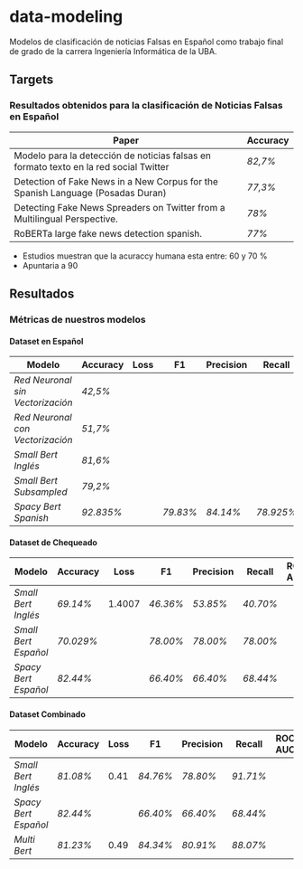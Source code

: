# data-modeling
Modelos de clasificación de noticias Falsas en Español como trabajo final de grado de la carrera Ingeniería Informática de la UBA.

## Targets 
### Resultados obtenidos para la clasificación de Noticias Falsas en Español
Paper |   Accuracy
------ |  -------------
Modelo para la detección de noticias falsas en formato texto en la red social Twitter | _82,7%_
Detection of Fake News in a New Corpus for the Spanish Language (Posadas Duran) | _77,3%_
Detecting Fake News Spreaders on Twitter from a Multilingual Perspective. | _78%_
RoBERTa large fake news detection spanish. | _77%_

- Estudios muestran que la acuraccy humana esta entre: 60 y 70 %
- Apuntaria a 90

## Resultados
### Métricas de nuestros modelos

#### Dataset en Español
Modelo |   Accuracy  |   Loss  |   F1  |   Precision  |   Recall
------ |  -------------|  ------|  ------|  ------|  ------
_Red Neuronal sin Vectorización_ | _42,5%_ |  |  |  
_Red Neuronal con Vectorización_ | _51,7%_ |  |  |  
_Small Bert Inglés_ | _81,6%_ |  |  |  
_Small Bert Subsampled_ | _79,2%_ |  |  |  
_Spacy Bert Spanish_ | _92.835%_ |  | _79.83%_ |  _84.14%_|  _78.925%_ 

#### Dataset de Chequeado
Modelo |   Accuracy  |   Loss  |   F1  |   Precision  |   Recall |   ROC AUC
------ |  -------------|  ------|  ------|  ------|  ------  |  ------  
_Small Bert Inglés_ | _69.14%_ | 1.4007|  _46.36%_ | _53.85%_ |  _40.70%_
_Small Bert Español_ | _70.029%_ ||  _78.00%_ | _78.00%_ |  _78.00%_
_Spacy Bert Español_ | _82.44%_ | |  _66.40%_ | _66.40%_ |  _68.44%_

#### Dataset Combinado
Modelo |   Accuracy  |   Loss  |   F1  |   Precision  |   Recall |   ROC AUC
------ |  -------------|  ------|  ------|  ------|  ------  |  ------  
_Small Bert Inglés_ | _81.08%_ | 0.41 | _84.76%_| _78.80%_ | _91.71%_ 
_Spacy Bert Español_ | _82.44%_ | |  _66.40%_ | _66.40%_ |  _68.44%_
_Multi Bert_ | _81.23%_ | 0.49 | _84.34%_| _80.91%_ | _88.07%_ 
